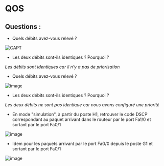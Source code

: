 # QOS

## Questions : 

- Quels débits avez-vous relevé ?

![CAPT](https://github.com/NicolasW-7/AIS-Brief-et-TIPS/assets/146818596/b602f072-80dd-407c-ba6b-a1d2e4e47771)

  
- Les deux débits sont-ils identiques ? Pourquoi ?

*Les débits sont identiques car il n'y a pas de priorisation*



- Quels débits avez-vous relevé ?

![image](https://github.com/NicolasW-7/AIS-Brief-et-TIPS/assets/146818596/ca0e563f-08ae-47c3-8fef-3e0a2b842f1e)

  
- Les deux débits sont-ils identiques ? Pourquoi ?

*Les deux débits ne sont pas identique car nous avons configuré une priorité*
  
- En mode "simulation", à partir du poste H1, retrouver le code DSCP correspondant au paquet
arrivant dans le routeur par le port Fa1/0 et sortant par le port Fa0/1



![image](https://github.com/NicolasW-7/AIS-Brief-et-TIPS/assets/146818596/82a4bc5d-e20d-4bba-94ef-51b57f310277)

- Idem pour les paquets arrivant par le port Fa0/0 depuis le poste G1 et sortant par le port Fa0/1

![image](https://github.com/NicolasW-7/AIS-Brief-et-TIPS/assets/146818596/541ccb27-dbca-4855-826b-399508265547)
